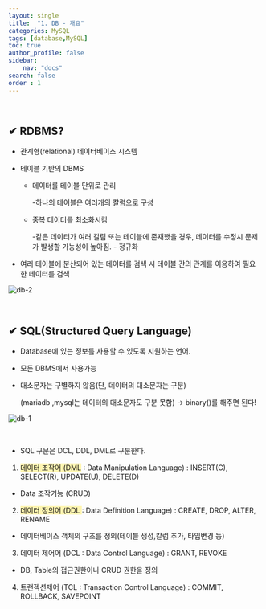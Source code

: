 ```yaml
---
layout: single
title:  "1. DB - 개요"
categories: MySQL
tags: [database,MySQL]
toc: true
author_profile: false
sidebar:
    nav: "docs"
search: false
order : 1
---
```


<br>

## ✔ RDBMS?

- 관계형(relational) 데이터베이스 시스템

- 테이블 기반의 DBMS

  - 데이터를 테이블 단위로 관리

    -하나의 테이블은 여러개의 칼럼으로 구성

  - 중복 데이터를 최소화시킴

    -같은 데이터가 여러 칼럼 또는 테이블에 존재했을 경우, 데이터를 수정시 문제가 발생할 가능성이 높아짐. - 정규화

- 여러 테이블에 분산되어 있는 데이터를 검색 시 테이블 간의 관계를 이용하여 필요한 데이터를 검색

![db-2](../../images/db/2022-03-16-db-start/db-2.png)

<br>

## ✔ SQL(Structured Query Language)

- Database에 있는 정보를 사용할 수 있도록 지원하는 언어.

- 모든 DBMS에서 사용가능

- 대소문자는 구별하지 않음(단, 데이터의 대소문자는 구분) 

  (mariadb ,mysql는 데이터의 대소문자도 구분 못함) -> binary()를 해주면 된다!

![db-1](../../images/db/2022-03-16-db-start/db-1.png)

<br>

- SQL 구문은 DCL, DDL, DML로 구분한다.

1.  <span style ="background-color:#fff5b1">데이터 조작어 (DML</span> : Data Manipulation Language) : INSERT(C), SELECT(R), UPDATE(U), DELETE(D)
   - Data 조작기능 (CRUD)
2.  <span style ="background-color:#fff5b1">데이터 정의어 (DDL </span>: Data Definition Language) : CREATE, DROP, ALTER, RENAME
   - 데이터베이스 객체의 구조를 정의(테이블 생성,칼럼 추가, 타입변경 등)
3.  데이터 제어어 (DCL :  Data Control Language) : GRANT, REVOKE
   - DB, Table의 접근권한이나 CRUD 권한을 정의
4.  트랜젝션제어 (TCL : Transaction Control Language) : COMMIT, ROLLBACK, SAVEPOINT

   